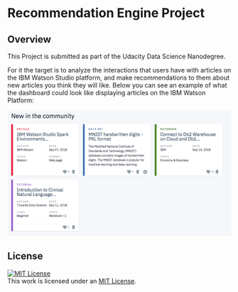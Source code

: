 # Recommendation Engine Project

## Overview
This Project is submitted as part of the Udacity Data Science Nanodegree.

For it the target is to analyze the interactions that users have with articles on the IBM Watson Studio platform, and make recommendations to them about new articles you think they will like. Below you can see an example of what the dashboard could look like displaying articles on the IBM Watson Platform:

<p align="center">
  <img src="./pictures/screenshot-watson.png">
</p>

## License
 <a rel="license" href="https://opensource.org/licenses/MIT"><img alt="MIT License" style="border-width:0" src="https://img.shields.io/badge/License-MIT-yellow.svg" /></a><br />This work is licensed under an <a rel="license" href="https://opensource.org/licenses/MIT">MIT License</a>.
